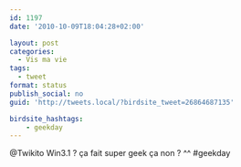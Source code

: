 ```yaml
---
id: 1197
date: '2010-10-09T18:04:28+02:00'

layout: post
categories:
  - Vis ma vie
tags:
  - tweet
format: status
publish_social: no
guid: 'http://tweets.local/?birdsite_tweet=26864687135'

birdsite_hashtags:
    - geekday
---
```


@Twikito Win3.1 ? ça fait super geek ça non ? ^^ #geekday